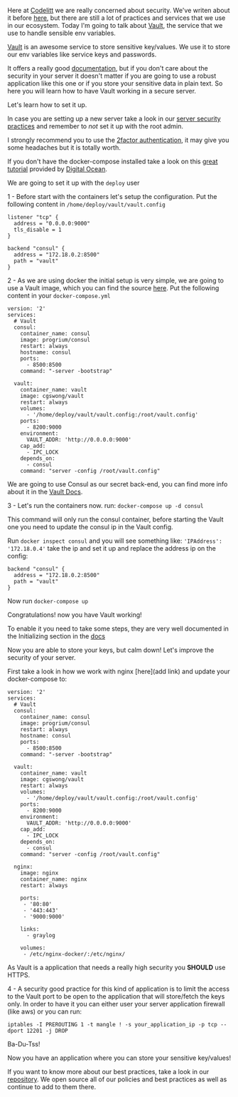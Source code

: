 Here at [Codelitt](http://www.codelitt.com/) we are really concerned about security. We've writen about it before [here](http://www.codelitt.com/blog/pragmatic-approach-building-ruby-rails-apps-quickly-quality-code/#security), but there are still a lot of practices and services that we use in our ecosystem. Today I'm going to talk about [Vault](vaultproject.io), the service that we use to handle sensible env variables.

[Vault](vaultproject.io) is an awesome service to store sensitive key/values. We use it to store our env variables like service keys and passwords. 

It offers a really good [documentation](https://www.vaultproject.io/docs/index.html), but if you don't care about the security in your server it doesn't matter if you are going to use a robust application like this one or if you store your sensitive data in plain text. 
So here you will learn how to have Vault working in a secure server.

Let's learn how to set it up.

In case you are setting up a new server take a look in our [server security practices](https://github.com/codelittinc/incubator-resources/blob/master/best_practices/servers.md) and remember to *not* set it up with the root admin.

I strongly recommend you to use the [2factor authentication](https://github.com/kaiomagalhaes/incubator-resources/blob/master/best_practices/servers.md#2-factor-authentication), it may give you some headaches but it is totally worth.

If you don't have the docker-compose installed take a look on this [great tutorial](https://www.digitalocean.com/community/tutorials/how-to-install-and-use-docker-compose-on-ubuntu-14-04) provided by [Digital Ocean](https://www.digitalocean.com/).

We are going to set it up with the `deploy` user

1 - Before start with the containers let's setup the configuration. Put the following content in `/home/deploy/vault/vault.config`

```
listener "tcp" {
  address = "0.0.0.0:9000"
  tls_disable = 1
}

backend "consul" {
  address = "172.18.0.2:8500"
  path = "vault"
}
```

2 - As we are using docker the initial setup is very simple, we are going to use a Vault image, which you can find the source [here](https://github.com/cgswong/docker-vault). Put the following content in your `docker-compose.yml`

```
version: '2'
services:
  # Vault
  consul:
    container_name: consul
    image: progrium/consul
    restart: always
    hostname: consul
    ports:
      - 8500:8500
    command: "-server -bootstrap"

  vault:
    container_name: vault
    image: cgswong/vault
    restart: always
    volumes:
      - '/home/deploy/vault/vault.config:/root/vault.config'
    ports:
      - 8200:9000
    environment:
      VAULT_ADDR: 'http://0.0.0.0:9000'
    cap_add:
      - IPC_LOCK
    depends_on:
      - consul
    command: "server -config /root/vault.config"
```

We are going to use Consul as our secret back-end, you can find more info about it in the [Vault Docs](https://www.vaultproject.io/docs/secrets/consul/index.html).

3 - Let's run the containers now. run: `docker-compose up -d consul`

This command will only run the consul container, before starting the Vault one you need to update the consul ip in the Vault config.

Run `docker inspect consul` and you will see something like: `'IPAddress': '172.18.0.4'` take the ip and set it up and replace the address ip on the config: 

```
backend "consul" {
  address = "172.18.0.2:8500"
  path = "vault"
}
```

Now run `docker-compose up`

Congratulations! now you have Vault working!

To enable it you need to take some steps, they are very well documented in the Initializing section in the [docs](https://www.vaultproject.io/intro/getting-started/deploy.html)

Now you are able to store your keys, but calm down! Let's improve the security of your server.

First take a look in how we work with nginx [here](add link) and update your docker-compose to:

```
version: '2'
services:
  # Vault
  consul:
    container_name: consul
    image: progrium/consul
    restart: always
    hostname: consul
    ports:
      - 8500:8500
    command: "-server -bootstrap"

  vault:
    container_name: vault
    image: cgswong/vault
    restart: always
    volumes:
      - '/home/deploy/vault/vault.config:/root/vault.config'
    ports:
      - 8200:9000
    environment:
      VAULT_ADDR: 'http://0.0.0.0:9000'
    cap_add:
      - IPC_LOCK
    depends_on:
      - consul
    command: "server -config /root/vault.config"
    
  nginx:
    image: nginx
    container_name: nginx
    restart: always

    ports:
     - '80:80'
     - '443:443'
     - '9000:9000'
 
    links:
      - graylog

    volumes: 
     - /etc/nginx-docker/:/etc/nginx/   
```

As Vault is a application that needs a really high security you **SHOULD** use HTTPS.

4 - A security good practice for this kind of application is to limit the access to the Vault port to be open to the application that will store/fetch the keys only. In order to have it you can either user your server application firewall (like aws) or you can run:

`iptables -I PREROUTING 1 -t mangle ! -s your_application_ip -p tcp --dport 12201 -j DROP`

Ba-Du-Tss!

Now you have an application where you can store your sensitive key/values!

If you want to know more about our best practices, take a look in our [repository](https://github.com/codelittinc/incubator-resources). We open source all of our policies and best practices as well as continue to add to them there.
